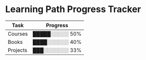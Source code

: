 # Learning Path Progress Tracker

| Task       | Progress  |
|------------|-----------|
| Courses | █████░░░░░ 50% |
| Books | ████░░░░░░ 40% |
| Projects | ███░░░░░░░ 33% |
